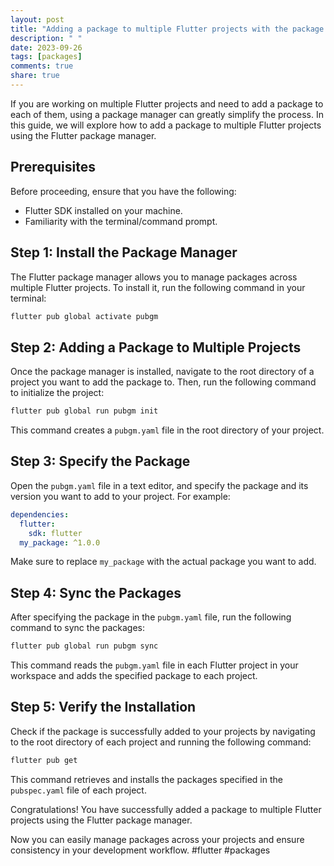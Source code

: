 ```yaml
---
layout: post
title: "Adding a package to multiple Flutter projects with the package manager"
description: " "
date: 2023-09-26
tags: [packages]
comments: true
share: true
---
```


If you are working on multiple Flutter projects and need to add a package to each of them, using a package manager can greatly simplify the process. In this guide, we will explore how to add a package to multiple Flutter projects using the Flutter package manager.

## Prerequisites
Before proceeding, ensure that you have the following:

- Flutter SDK installed on your machine.
- Familiarity with the terminal/command prompt.

## Step 1: Install the Package Manager
The Flutter package manager allows you to manage packages across multiple Flutter projects. To install it, run the following command in your terminal:

```bash
flutter pub global activate pubgm
```

## Step 2: Adding a Package to Multiple Projects
Once the package manager is installed, navigate to the root directory of a project you want to add the package to. Then, run the following command to initialize the project:

```bash
flutter pub global run pubgm init
```

This command creates a `pubgm.yaml` file in the root directory of your project.

## Step 3: Specify the Package
Open the `pubgm.yaml` file in a text editor, and specify the package and its version you want to add to your project. For example:

```yaml
dependencies:
  flutter:
    sdk: flutter
  my_package: ^1.0.0
```

Make sure to replace `my_package` with the actual package you want to add.

## Step 4: Sync the Packages
After specifying the package in the `pubgm.yaml` file, run the following command to sync the packages:

```bash
flutter pub global run pubgm sync
```

This command reads the `pubgm.yaml` file in each Flutter project in your workspace and adds the specified package to each project.

## Step 5: Verify the Installation
Check if the package is successfully added to your projects by navigating to the root directory of each project and running the following command:

```bash
flutter pub get
```

This command retrieves and installs the packages specified in the `pubspec.yaml` file of each project.

Congratulations! You have successfully added a package to multiple Flutter projects using the Flutter package manager.

Now you can easily manage packages across your projects and ensure consistency in your development workflow. #flutter #packages